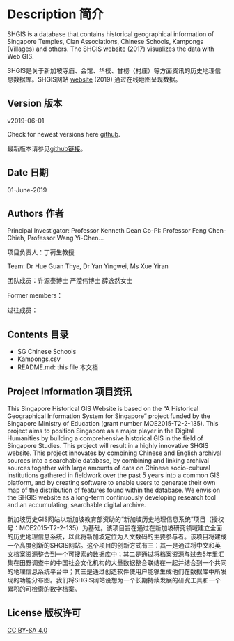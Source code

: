 # Description 简介
SHGIS is a database that contains historical geographical information of Singapore Temples, Clan Associations, Chinese Schools, Kampongs (Villages) and others.
The SHGIS [website](https://shgis.nus.edu.sg/) (2017) visualizes the data with Web GIS.

SHGIS是关于新加坡寺庙、会馆、华校、甘榜（村庄）等方面资讯的历史地理信息数据库。SHGIS网站 [website](https://shgis.nus.edu.sg/) (2019) 通过在线地图呈现数据。

## Version 版本

v2019-06-01

Check for newest versions here [github](https://github.com/chsshgis/Singapore-Historical-GIS).

最新版本请参见[github链接](https://github.com/chsshgis/Singapore-Historical-GIS)。

## Date 日期

01-June-2019


## Authors 作者


Principal Investigator: Professor Kenneth Dean
Co-PI: Professor Feng Chen-Chieh, Professor Wang Yi-Chen...

项目负责人：丁荷生教授


Team: Dr Hue Guan Thye, Dr Yan Yingwei, Ms Xue Yiran

团队成员：许源泰博士 严滢伟博士 薛逸然女士

Former members：

过往成员：


## Contents 目录

- SG Chinese Schools
- Kampongs.csv
- README.md: this file 本文档


## Project Information 项目资讯

This Singapore Historical GIS Website is based on the “A Historical Geographical Information System for Singapore” project funded by the Singapore Ministry of Education (grant number MOE2015-T2-2-135). This project aims to position Singapore as a major player in the Digital Humanities by building a comprehensive historical GIS in the field of Singapore Studies. This project will result in a highly innovative SHGIS website. This project innovates by combining Chinese and English archival sources into a searchable database, by combining and linking archival sources together with large amounts of data on Chinese socio-cultural institutions gathered in fieldwork over the past 5 years into a common GIS platform, and by creating software to enable users to generate their own map of the distribution of features found within the database. We envision the SHGIS website as a long-term continuously developing research tool and an accumulating, searchable digital archive. 

新加坡历史GIS网站以新加坡教育部资助的“新加坡历史地理信息系统”项目（授权号：MOE2015-T2-2-135）为基础。该项目旨在通过在新加坡研究领域建立全面的历史地理信息系统，以此将新加坡定位为人文数码的主要参与者。该项目将建成一个高度创新的SHGIS网站。这个项目的创新方式有三：其一是通过将中文和英文档案资源整合到一个可搜索的数据库中；其二是通过将档案资源与过去5年里汇集在田野调查中的中国社会文化机构的大量数据整合联结在一起并结合到一个共同的地理信息系统平台中；其三是通过创造软件使用户能够生成他们在数据库中所发现的功能分布图。我们将SHGIS网站设想为一个长期持续发展的研究工具和一个累积的可检索的数字档案。


## License 版权许可
[CC BY-SA 4.0](https://creativecommons.org/licenses/by-sa/4.0/)
